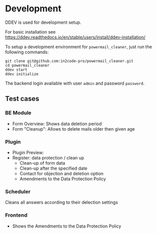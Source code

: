 # Development

DDEV is used for development setup. 

For basic installation see https://ddev.readthedocs.io/en/stable/users/install/ddev-installation/ 

To setup a development environment for `powermail_cleaner`, just run the following commands:

```
git clone git@github.com:in2code-pro/powermail_cleaner.git
cd powermail_cleaner
ddev start
ddev initialize 
```

The backend login available with user `admin` and password `password`.

## Test cases

### BE Module

* Form Overview: Shows data deletion period
* Form "Cleanup": Allows to delete mails older then given age

### Plugin

* Plugin Preview:
* Register: data protection / clean up
  * Clean-up of form data 
  * Clean-up after the specified date
  * Contact for objection and deletion option
  * Amendments to the Data Protection Policy

### Scheduler

Cleans all answers according to their delection settings

### Frontend
* Shows the Amendments to the Data Protection Policy
